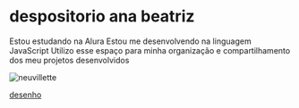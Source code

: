 # despositorio ana beatriz
Estou estudando na Alura
Estou me desenvolvendo na linguagem JavaScript
Utilizo esse espaço para minha organização e compartilhamento dos meu projetos desenvolvidos

![neuvillette](https://static1.srcdn.com/wordpress/wp-content/uploads/2023/09/1-genshin-impact-how-neuvillete-compares-to-other-5-star-characters.jpg)


[desenho](https://bibitzys.github.io/js-desenho/)
